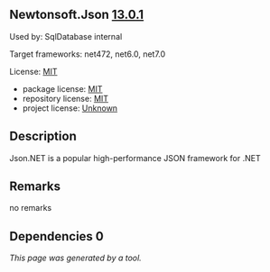Newtonsoft.Json [13.0.1](https://www.nuget.org/packages/Newtonsoft.Json/13.0.1)
--------------------

Used by: SqlDatabase internal

Target frameworks: net472, net6.0, net7.0

License: [MIT](../../../../licenses/mit) 

- package license: [MIT](https://licenses.nuget.org/MIT) 
- repository license: [MIT](https://github.com/JamesNK/Newtonsoft.Json) 
- project license: [Unknown](https://www.newtonsoft.com/json) 

Description
-----------
Json.NET is a popular high-performance JSON framework for .NET

Remarks
-----------
no remarks


Dependencies 0
-----------


*This page was generated by a tool.*